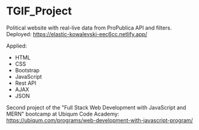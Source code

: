 # TGIF_Project

Political website with real-live data from ProPublica API and filters.  
Deployed: https://elastic-kowalevski-eec6cc.netlify.app/

Applied:
- HTML
- CSS
- Bootstrap
- JavaScript
- Rest API
- AJAX
- JSON

Second project of the "Full Stack Web Development with JavaScript and MERN" bootcamp at Ubiqum Code Academy:
https://ubiqum.com/programs/web-development-with-javascript-program/
